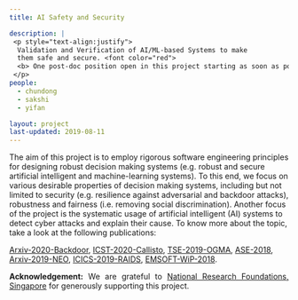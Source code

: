 ```yaml
---
title: AI Safety and Security 

description: |
 <p style="text-align:justify">
  Validation and Verification of AI/ML-based Systems to make 
  them safe and secure. <font color="red"> 
  <b> One post-doc position open in this project starting as soon as possible.</b></font> 
 </p>
people:
  - chundong
  - sakshi
  - yifan

layout: project
last-updated: 2019-08-11
---
```

<p style="text-align:justify">

The aim of this project is to employ rigorous software 
engineering principles for designing robust decision 
making systems (e.g. robust and secure artificial intelligent 
and machine-learning systems). To this end, we focus on 
various desirable properties of decision making systems, 
including but not limited to security (e.g. resilience against 
adversarial and backdoor attacks), robustness and fairness 
(i.e. removing social discrimination). Another focus of 
the project is the systematic usage of artificial 
intelligent (AI) systems to detect cyber attacks and explain 
their cause. To know more about the topic, take a look at the 
following publications: 

<a href="http://arxiv.org/abs/2003.00865">Arxiv-2020-Backdoor</a>,
<a href="https://arxiv.org/abs/1912.08920">ICST-2020-Callisto</a>,
<a href="https://arxiv.org/pdf/1902.10027">TSE-2019-OGMA</a>, 
<a href="https://sudiptac.bitbucket.io/papers/aequitas.pdf">ASE-2018</a>, 
<a href="https://arxiv.org/pdf/1908.02203">Arxiv-2019-NEO</a>,
<a href="https://asset-group.github.io/papers/ICICS19-RAIDS.pdf">ICICS-2019-RAIDS</a>, 
<a href="https://sudiptac.bitbucket.io/papers/raids.pdf">EMSOFT-WiP-2018</a>.

</p>

<p style="text-align:justify">
<b>Acknowledgement:</b> We are grateful to 
<a href="https://www.nrf.gov.sg/">National Research Foundations, Singapore</a> 
for generously supporting this project. 
</p>
